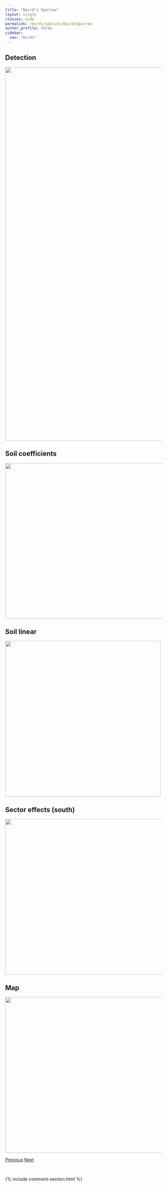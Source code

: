 ```yaml
---
title: "Baird's Sparrow"
layout: single
classes: wide
permalink: /birds/species/BairdsSparrow
author_profile: false
sidebar:
  nav: "birds"
---
```


<h2>Detection</h2>

<a href="https://drive.google.com/uc?export=view&id=10Ue72MtqniEAJLOPqD4XmFFzCPe0tjcq">
<img src="https://drive.google.com/uc?export=view&id=10Ue72MtqniEAJLOPqD4XmFFzCPe0tjcq" height = "1200" width = "800">
</a>

<h2>Soil coefficients</h2>

<a href="https://drive.google.com/uc?export=view&id=1Yd-jEtMrnzGf0mvKsKcZ5iMZpJdpm0D3">
<img src="https://drive.google.com/uc?export=view&id=1Yd-jEtMrnzGf0mvKsKcZ5iMZpJdpm0D3" height = "500" width = "1000">
</a>

<h2>Soil linear</h2>

<a href="https://drive.google.com/uc?export=view&id=1-XInPB6WH93eRTstVq1MLbph5fjSdy8g">
<img src="https://drive.google.com/uc?export=view&id=1-XInPB6WH93eRTstVq1MLbph5fjSdy8g" height = "500" width = "500">
</a>

<h2>Sector effects (south)</h2>

<a href="https://drive.google.com/uc?export=view&id=1PmVbSfOm6qDc-U8mBEIY66LtkNWP0wgX">
<img src="https://drive.google.com/uc?export=view&id=1PmVbSfOm6qDc-U8mBEIY66LtkNWP0wgX" height = "500" width = "1000">
</a>

<h2>Map</h2>

<a href="https://drive.google.com/uc?export=view&id=11wEgJYwimmiFZ49EEudSqRjMaYrbdJCf">
<img src="https://drive.google.com/uc?export=view&id=11wEgJYwimmiFZ49EEudSqRjMaYrbdJCf" height = "500" width = "1500">
</a>

<a href="/birds/species/BaldEagle/" class="pagination--pager" title="Bald Eagle">Previous</a> <a href="/birds/species/BankSwallow/" class="pagination--pager" title="Bank Swallow">Next</a>

<p>&nbsp;</p>

{% include comment-section.html %}
